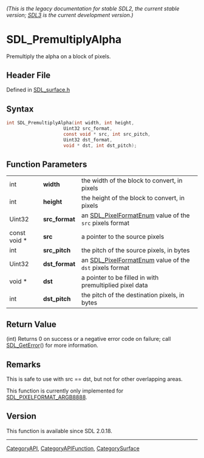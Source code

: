 ###### (This is the legacy documentation for stable SDL2, the current stable version; [SDL3](https://wiki.libsdl.org/SDL3/) is the current development version.)
# SDL_PremultiplyAlpha

Premultiply the alpha on a block of pixels.

## Header File

Defined in [SDL_surface.h](https://github.com/libsdl-org/SDL/blob/SDL2/include/SDL_surface.h)

## Syntax

```c
int SDL_PremultiplyAlpha(int width, int height,
                     Uint32 src_format,
                     const void * src, int src_pitch,
                     Uint32 dst_format,
                     void * dst, int dst_pitch);
```

## Function Parameters

|              |                |                                                                                |
| ------------ | -------------- | ------------------------------------------------------------------------------ |
| int          | **width**      | the width of the block to convert, in pixels                                   |
| int          | **height**     | the height of the block to convert, in pixels                                  |
| Uint32       | **src_format** | an [SDL_PixelFormatEnum](SDL_PixelFormatEnum) value of the `src` pixels format |
| const void * | **src**        | a pointer to the source pixels                                                 |
| int          | **src_pitch**  | the pitch of the source pixels, in bytes                                       |
| Uint32       | **dst_format** | an [SDL_PixelFormatEnum](SDL_PixelFormatEnum) value of the `dst` pixels format |
| void *       | **dst**        | a pointer to be filled in with premultiplied pixel data                        |
| int          | **dst_pitch**  | the pitch of the destination pixels, in bytes                                  |

## Return Value

(int) Returns 0 on success or a negative error code on failure; call
[SDL_GetError](SDL_GetError)() for more information.

## Remarks

This is safe to use with src == dst, but not for other overlapping areas.

This function is currently only implemented for
[SDL_PIXELFORMAT_ARGB8888](SDL_PIXELFORMAT_ARGB8888).

## Version

This function is available since SDL 2.0.18.

----
[CategoryAPI](CategoryAPI), [CategoryAPIFunction](CategoryAPIFunction), [CategorySurface](CategorySurface)

